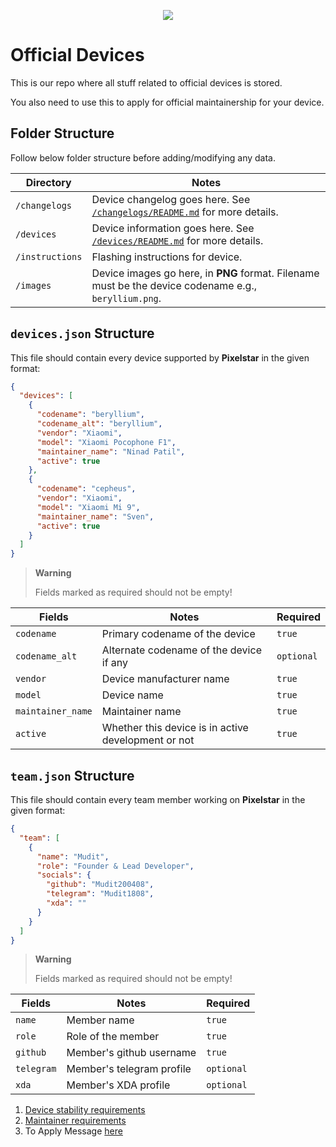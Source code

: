 <p align="center">
  <img src="https://raw.githubusercontent.com/Project-PixelStar/manifest/14-qpr3/Banner.png" />
</p>

# Official Devices

This is our repo where all stuff related to official devices is stored.

You also need to use this to apply for official maintainership for your device.

## Folder Structure

Follow below folder structure before adding/modifying any data.

| Directory       | Notes                                                                                                 |
| --------------- | ----------------------------------------------------------------------------------------------------- |
| `/changelogs`   | Device changelog goes here. See [`/changelogs/README.md`](./changelogs/README.md) for more details.   |
| `/devices`      | Device information goes here. See [`/devices/README.md`](./devices/README.md) for more details.       |
| `/instructions` | Flashing instructions for device.                                                                     |
| `/images`       | Device images go here, in **PNG** format. Filename must be the device codename e.g., `beryllium.png`. |

## `devices.json` Structure

This file should contain every device supported by **Pixelstar** in the given format:

```json
{
  "devices": [
    {
      "codename": "beryllium",
      "codename_alt": "beryllium",
      "vendor": "Xiaomi",
      "model": "Xiaomi Pocophone F1",
      "maintainer_name": "Ninad Patil",
      "active": true
    },
    {
      "codename": "cepheus",
      "vendor": "Xiaomi",
      "model": "Xiaomi Mi 9",
      "maintainer_name": "Sven",
      "active": true
    }
  ]
}
```

> **Warning**
>
> Fields marked as required should not be empty!

| Fields            | Notes                                               | Required   |
| ----------------- | --------------------------------------------------- | ---------- |
| `codename`        | Primary codename of the device                      | `true`     |
| `codename_alt`    | Alternate codename of the device if any             | `optional` |
| `vendor`          | Device manufacturer name                            | `true`     |
| `model`           | Device name                                         | `true`     |
| `maintainer_name` | Maintainer name                                     | `true`     |
| `active`          | Whether this device is in active development or not | `true`     |

## `team.json` Structure

This file should contain every team member working on **Pixelstar** in the given format:

```json
{
  "team": [
    {
      "name": "Mudit",
      "role": "Founder & Lead Developer",
      "socials": {
        "github": "Mudit200408",
        "telegram": "Mudit1808",
        "xda": ""
      }
    }
  ]
}
```

> **Warning**
>
> Fields marked as required should not be empty!

| Fields     | Notes                     | Required   |
| ---------- | ------------------------- | ---------- |
| `name`     | Member name               | `true`     |
| `role`     | Role of the member        | `true`     |
| `github`   | Member's github username  | `true`     |
| `telegram` | Member's telegram profile | `optional` |
| `xda`      | Member's XDA profile      | `optional` |


<!--START_SECTION:devices-->
<!--END_SECTION:devices-->

1. [Device stability requirements](requirements.md)
2. [Maintainer requirements](maintainerreq.md)
3. To Apply Message [here](https://telegram.me/Project_PixelStar)

